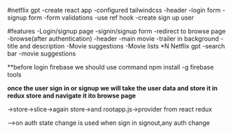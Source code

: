 #netflix gpt
-create react app
-configured tailwindcss
-header
-login form
-signup form
-form validations
-use ref hook
-create sign up user

#features
-Login/signup page
    -signin/signup form
    -redirect to browse page
-browse(after authentication)
 -header
 -main movie
    -trailer in background
    -title and description
    -Movie suggestions
       -Movie lists *N
Netflix gpt
    -search bar
    -movie suggestions


**before login firebase we should use command npm install -g firebase tools

**once the user sign in or signup we will take the user data and store it in redux store and navigate it ito browse page**

->store->slice->again store->and rootapp.js->provider from react redux

-->on auth state change is used when sign in signout,any auth change